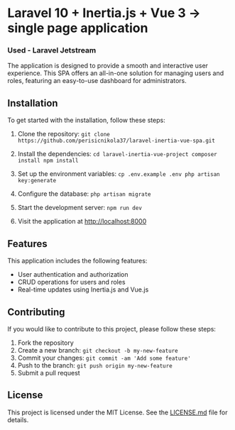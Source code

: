 # Laravel 10 + Inertia.js + Vue 3 -> single page application
### Used - Laravel Jetstream

The application is designed to provide a smooth and interactive user experience. This SPA offers an all-in-one solution for managing users and roles, featuring an easy-to-use dashboard for administrators.

## Installation

To get started with the installation, follow these steps:

1. Clone the repository:
``git clone https://github.com/perisicnikola37/laravel-inertia-vue-spa.git``

2. Install the dependencies:
``cd laravel-inertia-vue-project
composer install
npm install``

3. Set up the environment variables:
``cp .env.example .env
php artisan key:generate``

4. Configure the database:
``php artisan migrate``

5. Start the development server:
``npm run dev``

6. Visit the application at [http://localhost:8000](http://localhost:8000)

## Features

This application includes the following features:

- User authentication and authorization
- CRUD operations for users and roles
- Real-time updates using Inertia.js and Vue.js

## Contributing

If you would like to contribute to this project, please follow these steps:

1. Fork the repository
2. Create a new branch: `git checkout -b my-new-feature`
3. Commit your changes: `git commit -am 'Add some feature'`
4. Push to the branch: `git push origin my-new-feature`
5. Submit a pull request

## License

This project is licensed under the MIT License. See the [LICENSE.md](LICENSE.md) file for details.
